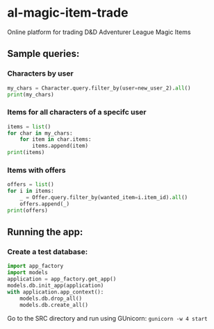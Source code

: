 # al-magic-item-trade
Online platform for trading D&amp;D Adventurer League Magic Items

## Sample queries:

### Characters by user
```python
my_chars = Character.query.filter_by(user=new_user_2).all()
print(my_chars)
```

### Items for all characters of a specifc user
```python
items = list()
for char in my_chars:
    for item in char.items:
        items.append(item)
print(items)
```

### Items with offers
```python
offers = list()
for i in items:
    _ = Offer.query.filter_by(wanted_item=i.item_id).all()
    offers.append(_)
print(offers)
```

## Running the app:

### Create a test database:
```python
import app_factory
import models
application = app_factory.get_app()
models.db.init_app(application)
with application.app_context():
    models.db.drop_all()
    models.db.create_all()
```

Go to the SRC directory and run using GUnicorn:
`gunicorn -w 4 start`